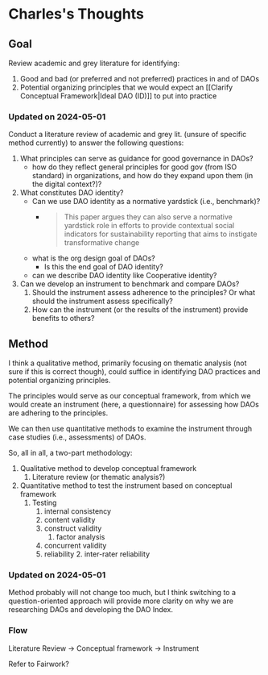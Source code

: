 # Charles's Thoughts

## Goal

Review academic and grey literature for identifying:

1. Good and bad (or preferred and not preferred) practices in and of DAOs
2. Potential organizing principles that we would expect an [[Clarify Conceptual Framework|Ideal DAO (ID)]] to put into practice
### Updated on 2024-05-01

Conduct a literature review of academic and grey lit. (unsure of specific method currently) to answer the following questions:

1. What principles can serve as guidance for good governance in DAOs?
	- how do they reflect general principles for good gov (from ISO standard) in organizations, and how do they expand upon them (in the digital context?)?
2. What constitutes DAO identity? 
	- Can we use DAO identity as a normative yardstick (i.e., benchmark)?
		- > This paper argues they can also serve a normative yardstick role in efforts to provide contextual social indicators for sustainability reporting that aims to instigate transformative change
	- what is the org design goal of DAOs? 
		- Is this the end goal of DAO identity?
	- can we describe DAO identity like Cooperative identity?
3. Can we develop an instrument to benchmark and compare DAOs?
	1. Should the instrument assess adherence to the principles? Or what should the instrument assess specifically?
	2. How can the instrument (or the results of the instrument) provide benefits to others?

## Method

I think a qualitative method, primarily focusing on thematic analysis (not sure if this is correct though), could suffice in identifying DAO practices and potential organizing principles. 

The principles would serve as our conceptual framework, from which we would create an instrument (here, a questionnaire) for assessing how DAOs are adhering to the principles.

We can then use quantitative methods to examine the instrument through case studies (i.e., assessments) of DAOs. 

So, all in all, a two-part methodology:

1. Qualitative method to develop conceptual framework
	1. Literature review (or thematic analysis?)
2. Quantitative method to test the instrument based on conceptual framework
	1. Testing
		1. internal consistency
		3. content validity
		4. construct validity
			1. factor analysis
		5. concurrent validity
		6. reliability
			2. inter-rater reliability

### Updated on 2024-05-01
Method probably will not change too much, but I think switching to a question-oriented approach will provide more clarity on why we are researching DAOs and developing the DAO Index.

### Flow
Literature Review -> Conceptual framework -> Instrument

Refer to Fairwork?

